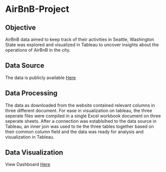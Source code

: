 # AirBnB-Project
## Objective
AirBnB data aimed to keep track of their activities in  Seattle, Washington State was explored and visualized in Tableau to uncover insights about the operations
of AirBnB in the city.
## Data Source
The data is publicly available [Here](http://insideairbnb.com/get-the-data/)
## Data Processing
The data as downloaded from the website contained relevant columns in three different document. For ease in visualization on tableau,
the three seperate files were compiled in a single Excel workbook document on three seperate sheets. After a connection was establsihed 
to the data source in Tableau, an inner join was used to tie the three tables together based on their common column field and the data was ready for analysis and
visualization in Tableau.

## Data Visualization
View Dashboard [Here](https://public.tableau.com/app/profile/aderoju.abolaji/viz/AirBnBProject_16698719406370/Dashboard1)
